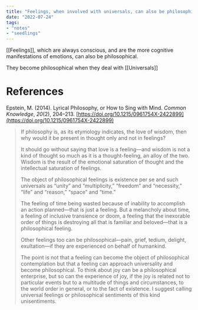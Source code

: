 ```yaml
---
title: "Feelings, when involved with universals, can also be philosophical"
date: "2022-07-24"
tags:
- "notes"
- "seedlings"
---
```


[[Feelings]], which are always conscious, and are the more cognitive manifestations of emotions, can also be philosophical.

They become philosophical when they deal with [[Universals]]

# References

Epstein, M. (2014). Lyrical Philosophy, or How to Sing with Mind. _Common Knowledge_, _20_(2), 204–213. [https://doi.org/10.1215/0961754X-2422899](https://doi.org/10.1215/0961754X-2422899)

>If philosophy is, as its etymology indicates, the love of wisdom, then why would it be present in thought only and not in feelings?
>
>It should go without saying that love is a feeling—and wisdom is not a kind of thought so much as it is a thought-feeling, an alloy of the two. Wisdom is the result of the emotional saturation of thought and the intellectual saturation of feelings.
>
>The object of philosophical feelings is existence per se and such universals as “unity” and “multiplicity,” “freedom” and “necessity,” “life” and “reason,” “space” and “time.”
>
>The feeling of time being wasted because of inability to accomplish an action planned—that is just a feeling. But a melancholy about time, a feeling of inclusive transience or doom, a feeling that the inexorable order of things is destroying all that is familiar and beloved—that is a philosophical feeling.
>
>Other feelings too can be philosophical—pain, grief, tedium, delight, exultation—if they are experienced on behalf of humankind.
>
>The point is not that a feeling can become the object of philosophical contemplation but that a feeling can approach universality and become philosophical. To think about joy can be a philosophical enterprise, but so can the experience of joy, if the joy is related not to particular events but to a multitude of things and circumstances, to the world order in general, or to the fact of existence. I suggest calling universal feelings or philosophical sentiments of this kind unisentiments.